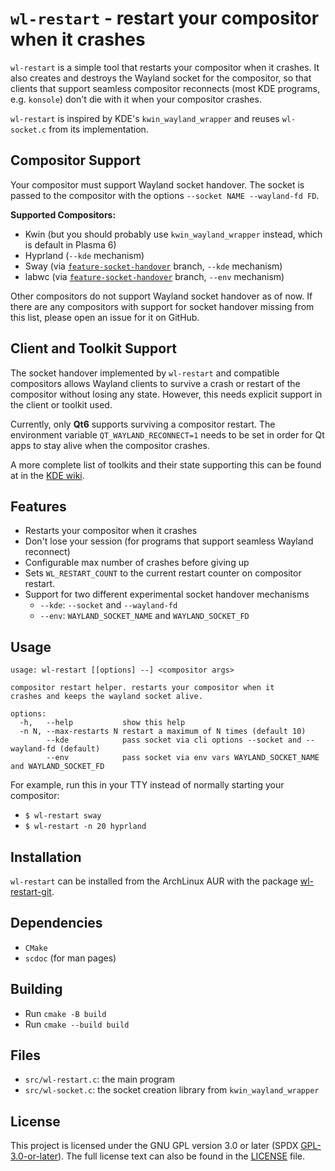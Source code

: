 # `wl-restart` - restart your compositor when it crashes

`wl-restart` is a simple tool that restarts your compositor when it crashes. It
also creates and destroys the Wayland socket for the compositor, so that
clients that support seamless compositor reconnects (most KDE programs, e.g.
`konsole`) don't die with it when your compositor crashes.

`wl-restart` is inspired by KDE's `kwin_wayland_wrapper` and reuses
`wl-socket.c` from its implementation.

## Compositor Support

Your compositor must support Wayland socket handover. The socket is passed to
the compositor with the options `--socket NAME --wayland-fd FD`.

**Supported Compositors:**

- Kwin (but you should probably use `kwin_wayland_wrapper` instead, which is default in Plasma 6)
- Hyprland (`--kde` mechanism)
- Sway (via [`feature-socket-handover`](https://github.com/ferdi265/sway/tree/feature-socket-handover) branch, `--kde` mechanism)
- labwc (via [`feature-socket-handover`](https://github.com/ferdi265/labwc/tree/feature-socket-handover) branch, `--env` mechanism)

Other compositors do not support Wayland socket handover as of now. If there are
any compositors with support for socket handover missing from this list, please
open an issue for it on GitHub.

## Client and Toolkit Support

The socket handover implemented by `wl-restart` and compatible compositors
allows Wayland clients to survive a crash or restart of the compositor without
losing any state. However, this needs explicit support in the client or toolkit
used.

Currently, only **Qt6** supports surviving a compositor restart. The
environment variable `QT_WAYLAND_RECONNECT=1` needs to be set in order for Qt
apps to stay alive when the compositor crashes.

A more complete list of toolkits and their state supporting this can be found at
in the [KDE wiki](https://invent.kde.org/plasma/kwin/-/wikis/Restarting).

## Features

- Restarts your compositor when it crashes
- Don't lose your session (for programs that support seamless Wayland reconnect)
- Configurable max number of crashes before giving up
- Sets `WL_RESTART_COUNT` to the current restart counter on compositor restart.
- Support for two different experimental socket handover mechanisms
  - `--kde`: `--socket` and `--wayland-fd`
  - `--env`: `WAYLAND_SOCKET_NAME` and `WAYLAND_SOCKET_FD`

## Usage

```
usage: wl-restart [[options] --] <compositor args>

compositor restart helper. restarts your compositor when it
crashes and keeps the wayland socket alive.

options:
  -h,   --help           show this help
  -n N, --max-restarts N restart a maximum of N times (default 10)
        --kde            pass socket via cli options --socket and --wayland-fd (default)
        --env            pass socket via env vars WAYLAND_SOCKET_NAME and WAYLAND_SOCKET_FD
```

For example, run this in your TTY instead of normally starting your compositor:

- `$ wl-restart sway`
- `$ wl-restart -n 20 hyprland`

## Installation

`wl-restart` can be installed from the ArchLinux AUR with the package
[wl-restart-git](https://aur.archlinux.org/packages/wl-restart-git).

## Dependencies

- `CMake`
- `scdoc` (for man pages)

## Building

- Run `cmake -B build`
- Run `cmake --build build`

## Files

- `src/wl-restart.c`: the main program
- `src/wl-socket.c`: the socket creation library from `kwin_wayland_wrapper`

## License

This project is licensed under the GNU GPL version 3.0 or later (SPDX
[GPL-3.0-or-later](https://spdx.org/licenses/GPL-3.0-or-later.html)). The full
license text can also be found in the [LICENSE](/LICENSE) file.
